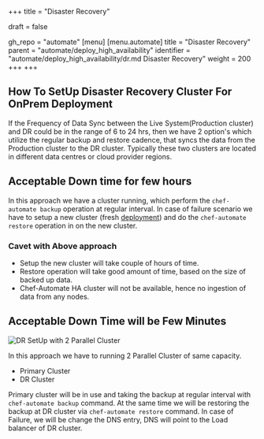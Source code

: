 +++
title = "Disaster Recovery"

draft = false

gh_repo = "automate"
[menu]
  [menu.automate]
    title = "Disaster Recovery"
    parent = "automate/deploy_high_availability"
    identifier = "automate/deploy_high_availability/dr.md Disaster Recovery"
    weight = 200 +++
+++

## How To SetUp Disaster Recovery Cluster For OnPrem Deployment

If the Frequency of Data Sync between the Live System(Production cluster) and DR could be in the range of 6 to 24 hrs, then we have 2 option's which utilize the regular backup and restore cadence,
that syncs the data from the Production cluster to the DR cluster. Typically these two clusters are located in different data centres or cloud provider regions.

## Acceptable Down time for few hours

In this approach we have a cluster running, which perform the `chef-automate backup` operation at regular interval. In case of failure scenario  we have to setup a new cluster (fresh [deployment](/automate/ha_onprim_deployment_procedure/#Run-these-steps-on-Bastion-Host-Machine)) and do the `chef-automate restore` operation in on the new cluster.

### Cavet with Above approach

- Setup the new cluster will take couple of hours of time.
- Restore operation will take good amount of time, based on the size of backed up data.
- Chef-Automate HA cluster will not be available, hence no ingestion of data from any nodes.

## Acceptable  Down Time will be Few Minutes

![DR SetUp with 2 Parallel Cluster](/images/automate/DR-2-cluster.png)

In this approach we have to running 2 Parallel Cluster of same capacity.

- Primary Cluster
- DR Cluster

Primary cluster will be in use and taking the backup at regular interval with `chef-automate backup` command. At the same time we will be restoring the backup at DR cluster via `chef-automate restore` command. In case of Failure, we will be change the DNS entry, DNS will point to the Load balancer of DR cluster.
